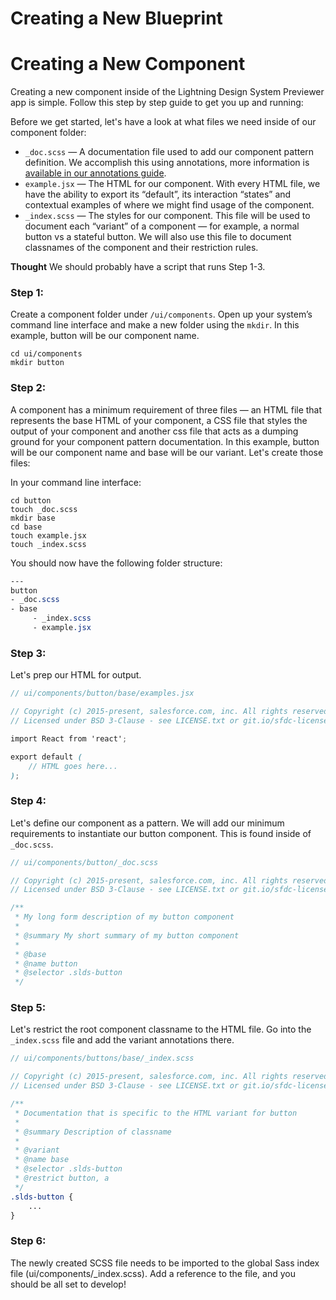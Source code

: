 # Creating a New Blueprint

# Creating a New Component
Creating a new component inside of the Lightning Design System Previewer app is simple. Follow this step by step guide to get you up and running:

Before we get started, let's have a look at what files we need inside of our component folder:

* `_doc.scss` — A documentation file used to add our component pattern definition. We accomplish this using annotations, more information is [available in our annotations guide](ANNOTATIONS_FULL.md).
* `example.jsx` — The HTML for our component. With every HTML file, we have the ability to export its “default”, its interaction “states” and contextual examples of where we might find usage of the component.
* `_index.scss` — The styles for our component. This file will be used to document each “variant” of a component — for example, a normal button vs a stateful button. We will also use this file to document classnames of the component and their restriction rules.

**Thought**
We should probably have a script that runs Step 1-3.

### Step 1:

Create a component folder under `/ui/components`. Open up your system’s command line interface and make a new folder using the `mkdir`. In this example, button will be our component name.

```
cd ui/components
mkdir button 
```

### Step 2:

A component has a minimum requirement of three files — an HTML file that represents the base HTML of your component, a CSS file that styles the output of your component and another css file that acts as a dumping ground for your component pattern documentation. In this example, button will be our component name and base will be our variant. Let's create those files:

In your command line interface:

```
cd button
touch _doc.scss
mkdir base
cd base
touch example.jsx
touch _index.scss
```

You should now have the following folder structure:

```SCSS
---
button
- _doc.scss
- base
     - _index.scss
     - example.jsx   
```

### Step 3:

Let's prep our HTML for output. 

```SCSS
// ui/components/button/base/examples.jsx

// Copyright (c) 2015-present, salesforce.com, inc. All rights reserved
// Licensed under BSD 3-Clause - see LICENSE.txt or git.io/sfdc-license

import React from 'react';

export default (
    // HTML goes here...
);
```

### Step 4:

Let's define our component as a pattern. We will add our minimum requirements to instantiate our button component. This is found inside of `_doc.scss`.

```SCSS
// ui/components/button/_doc.scss

// Copyright (c) 2015-present, salesforce.com, inc. All rights reserved
// Licensed under BSD 3-Clause - see LICENSE.txt or git.io/sfdc-license

/**
 * My long form description of my button component
 *
 * @summary My short summary of my button component
 *
 * @base
 * @name button
 * @selector .slds-button
 */
```

### Step 5:

Let's restrict the root component classname to the HTML file. Go into the `_index.scss` file and add the variant annotations there.

```SCSS
// ui/components/buttons/base/_index.scss

// Copyright (c) 2015-present, salesforce.com, inc. All rights reserved
// Licensed under BSD 3-Clause - see LICENSE.txt or git.io/sfdc-license

/**
 * Documentation that is specific to the HTML variant for button
 *
 * @summary Description of classname
 *
 * @variant
 * @name base
 * @selector .slds-button
 * @restrict button, a
 */
.slds-button {
    ...
}
```

### Step 6:

The newly created SCSS file needs to be imported to the global Sass index file (ui/components/_index.scss). Add a reference to the file, and you should be all set to develop!
